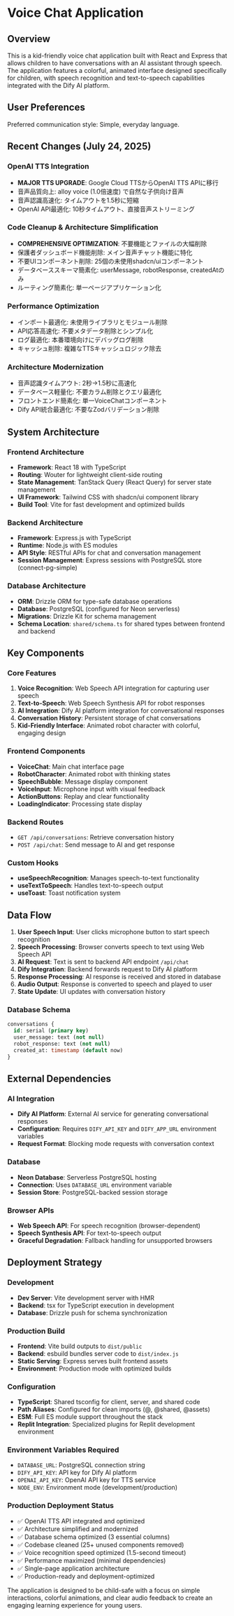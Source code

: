 # Voice Chat Application

## Overview

This is a kid-friendly voice chat application built with React and Express that allows children to have conversations with an AI assistant through speech. The application features a colorful, animated interface designed specifically for children, with speech recognition and text-to-speech capabilities integrated with the Dify AI platform.

## User Preferences

Preferred communication style: Simple, everyday language.

## Recent Changes (July 24, 2025)

### OpenAI TTS Integration
- **MAJOR TTS UPGRADE**: Google Cloud TTSからOpenAI TTS APIに移行
- 音声品質向上: alloy voice (1.0倍速度) で自然な子供向け音声
- 音声認識高速化: タイムアウトを1.5秒に短縮
- OpenAI API最適化: 10秒タイムアウト、直接音声ストリーミング

### Code Cleanup & Architecture Simplification
- **COMPREHENSIVE OPTIMIZATION**: 不要機能とファイルの大幅削除
- 保護者ダッシュボード機能削除: メイン音声チャット機能に特化
- 不要UIコンポーネント削除: 25個の未使用shadcn/uiコンポーネント
- データベーススキーマ簡素化: userMessage, robotResponse, createdAtのみ
- ルーティング簡素化: 単一ページアプリケーション化

### Performance Optimization
- インポート最適化: 未使用ライブラリとモジュール削除
- API応答高速化: 不要メタデータ削除とシンプル化
- ログ最適化: 本番環境向けにデバッグログ削除
- キャッシュ削除: 複雑なTTSキャッシュロジック除去

### Architecture Modernization
- 音声認識タイムアウト: 2秒→1.5秒に高速化
- データベース軽量化: 不要カラム削除とクエリ最適化
- フロントエンド簡素化: 単一VoiceChatコンポーネント
- Dify API統合最適化: 不要なZodバリデーション削除

## System Architecture

### Frontend Architecture
- **Framework**: React 18 with TypeScript
- **Routing**: Wouter for lightweight client-side routing
- **State Management**: TanStack Query (React Query) for server state management
- **UI Framework**: Tailwind CSS with shadcn/ui component library
- **Build Tool**: Vite for fast development and optimized builds

### Backend Architecture
- **Framework**: Express.js with TypeScript
- **Runtime**: Node.js with ES modules
- **API Style**: RESTful APIs for chat and conversation management
- **Session Management**: Express sessions with PostgreSQL store (connect-pg-simple)

### Database Architecture
- **ORM**: Drizzle ORM for type-safe database operations
- **Database**: PostgreSQL (configured for Neon serverless)
- **Migrations**: Drizzle Kit for schema management
- **Schema Location**: `shared/schema.ts` for shared types between frontend and backend

## Key Components

### Core Features
1. **Voice Recognition**: Web Speech API integration for capturing user speech
2. **Text-to-Speech**: Web Speech Synthesis API for robot responses
3. **AI Integration**: Dify AI platform integration for conversational responses
4. **Conversation History**: Persistent storage of chat conversations
5. **Kid-Friendly Interface**: Animated robot character with colorful, engaging design

### Frontend Components
- **VoiceChat**: Main chat interface page
- **RobotCharacter**: Animated robot with thinking states
- **SpeechBubble**: Message display component
- **VoiceInput**: Microphone input with visual feedback
- **ActionButtons**: Replay and clear functionality
- **LoadingIndicator**: Processing state display

### Backend Routes
- `GET /api/conversations`: Retrieve conversation history
- `POST /api/chat`: Send message to AI and get response

### Custom Hooks
- **useSpeechRecognition**: Manages speech-to-text functionality
- **useTextToSpeech**: Handles text-to-speech output
- **useToast**: Toast notification system

## Data Flow

1. **User Speech Input**: User clicks microphone button to start speech recognition
2. **Speech Processing**: Browser converts speech to text using Web Speech API
3. **AI Request**: Text is sent to backend API endpoint `/api/chat`
4. **Dify Integration**: Backend forwards request to Dify AI platform
5. **Response Processing**: AI response is received and stored in database
6. **Audio Output**: Response is converted to speech and played to user
7. **State Update**: UI updates with conversation history

### Database Schema
```sql
conversations {
  id: serial (primary key)
  user_message: text (not null)
  robot_response: text (not null)
  created_at: timestamp (default now)
}
```

## External Dependencies

### AI Integration
- **Dify AI Platform**: External AI service for generating conversational responses
- **Configuration**: Requires `DIFY_API_KEY` and `DIFY_APP_URL` environment variables
- **Request Format**: Blocking mode requests with conversation context

### Database
- **Neon Database**: Serverless PostgreSQL hosting
- **Connection**: Uses `DATABASE_URL` environment variable
- **Session Store**: PostgreSQL-backed session storage

### Browser APIs
- **Web Speech API**: For speech recognition (browser-dependent)
- **Speech Synthesis API**: For text-to-speech output
- **Graceful Degradation**: Fallback handling for unsupported browsers

## Deployment Strategy

### Development
- **Dev Server**: Vite development server with HMR
- **Backend**: tsx for TypeScript execution in development
- **Database**: Drizzle push for schema synchronization

### Production Build
- **Frontend**: Vite build outputs to `dist/public`
- **Backend**: esbuild bundles server code to `dist/index.js`
- **Static Serving**: Express serves built frontend assets
- **Environment**: Production mode with optimized builds

### Configuration
- **TypeScript**: Shared tsconfig for client, server, and shared code
- **Path Aliases**: Configured for clean imports (@, @shared, @assets)
- **ESM**: Full ES module support throughout the stack
- **Replit Integration**: Specialized plugins for Replit development environment

### Environment Variables Required
- `DATABASE_URL`: PostgreSQL connection string
- `DIFY_API_KEY`: API key for Dify AI platform  
- `OPENAI_API_KEY`: OpenAI API key for TTS service
- `NODE_ENV`: Environment mode (development/production)

### Production Deployment Status
- ✅ OpenAI TTS API integrated and optimized
- ✅ Architecture simplified and modernized
- ✅ Database schema optimized (3 essential columns)
- ✅ Codebase cleaned (25+ unused components removed)
- ✅ Voice recognition speed optimized (1.5-second timeout)
- ✅ Performance maximized (minimal dependencies)
- ✅ Single-page application architecture
- ✅ Production-ready and deployment-optimized

The application is designed to be child-safe with a focus on simple interactions, colorful animations, and clear audio feedback to create an engaging learning experience for young users.